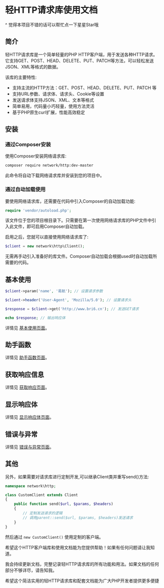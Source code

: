 # 轻HTTP请求库使用文档

^ 觉得本项目不错的话可以帮忙点一下星星Star哦

## 简介

轻HTTP请求库是一个简单轻量的PHP HTTP客户端，用于发送各种HTTP请求。它支持GET、POST、HEAD、DELETE、PUT、PATCH等方法，可以轻松发送JSON、XML等格式的数据。

该库的主要特性:

- 支持主流的HTTP方法：GET、POST、HEAD、DELETE、PUT、PATCH 等
- 支持URL参数、请求体、请求头、Cookie等设置  
- 发送请求体支持JSON、XML、文本等格式  
- 简单易用，代码量小巧轻量，使用方法灵活
- 基于PHP原生curl扩展，性能高效稳定

## 安装

### 通过Composer安装

使用Composer安装网络请求库:

```bash
composer require network/http:dev-master
```

此命令将自动下载网络请求库并安装到您的项目中。

### 通过自动加载使用

要使用网络请求库，还需要在代码中引入Composer的自动加载功能:

```php
require 'vendor/autoload.php';
```

该文件位于您的项目根目录下。只需要在第一次使用网络请求库的PHP文件中引入此文件，即可启用Composer自动加载。

启用之后，您就可以直接使用网络请求库了:

```php
$client = new network\http\Client();
```

无需再手动引入准备好的库文件。Composer自动加载会根据used时自动加载所需要的代码。

## 基本使用

```php
$client->param('name', '易航'); // 设置请求参数

$client->header('User-Agent', 'Mozilla/5.0'); // 设置请求头

$response = $client->get('http://www.bri6.cn'); // 发送GET请求

echo $response; // 输出响应体
```

详情见 [基本使用页面](readme/基本使用.md)。

## 助手函数

详情见 [助手函数页面](readme/助手函数.md)。

## 获取响应信息

详情见 [获取响应页面](readme/获取响应.md)。

## 显示响应体

详情见 [显示响应体页面](readme/显示响应体.md)。

## 错误与异常

详情见 [错误与异常页面](readme/错误与异常.md)。

## 其他

另外，如果需要对请求库进行定制开发,可以继承Client类并重写send()方法:

```php
namespace network\http;

class CustomClient extends Client 
{
    public function send($url, $params, $headers)
    {
        // 定制发送请求的逻辑
        // 调用parent::send($url, $params, $headers)发送请求
    }
}
```

然后通过 `new CustomClient()` 使用定制的客户端。

希望这个HTTP客户端库和使用文档能为您提供帮助！如果有任何问题请让我知道。

我会持续更新文档，完整记录轻HTTP请求库的所有功能和用法。如果文档的任何部分不够详尽，请告知我。

希望这个简洁实用的轻HTTP请求库和配套文档能为广大PHP开发者提供更多便捷
